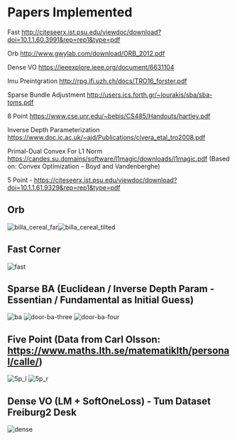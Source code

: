# Papers Implemented
Fast http://citeseerx.ist.psu.edu/viewdoc/download?doi=10.1.1.60.3991&rep=rep1&type=pdf

Orb http://www.gwylab.com/download/ORB_2012.pdf

Dense VO https://ieeexplore.ieee.org/document/6631104

Imu Preintgration http://rpg.ifi.uzh.ch/docs/TRO16_forster.pdf

Sparse Bundle Adjustment http://users.ics.forth.gr/~lourakis/sba/sba-toms.pdf

8 Point https://www.cse.unr.edu/~bebis/CS485/Handouts/hartley.pdf

Inverse Depth Parameterization https://www.doc.ic.ac.uk/~ajd/Publications/civera_etal_tro2008.pdf

Primal-Dual Convex For L1 Norm https://candes.su.domains/software/l1magic/downloads/l1magic.pdf (Based on: Convex Optimization – Boyd and Vandenberghe)

5 Point - https://citeseerx.ist.psu.edu/viewdoc/download?doi=10.1.1.61.9329&rep=rep1&type=pdf

## Orb
![billa_cereal_far](doc/cereal_far.png)![billa_cereal_tilted](doc/cereal_tilted.png)

## Fast Corner
![fast](doc/lenna_fast.png)

## Sparse BA (Euclidean / Inverse Depth Param - Essentian / Fundamental as Initial Guess)
![ba](doc/ba_3dv.gif)
![door-ba-three](doc/three_view_ba_door.png)
![door-ba-four](doc/four_view_ba_door.png)


## Five Point (Data from Carl Olsson: https://www.maths.lth.se/matematiklth/personal/calle/)
![5p_l](doc/DSC_0001_epipolar_lines_5p.jpg) ![5p_r](doc/DSC_0002_epipolar_lines_5p.jpg)

## Dense VO (LM + SoftOneLoss) - Tum Dataset Freiburg2 Desk

![dense](doc/freiburg2_desk_0_max_its_800_w_true_l_SoftOneLoss_+1e-16_lm_max_norm_eps_+1e-10_delta_eps_+1e-10_t_+1e-6_t_+1e-3_t_+1e-3_t_+1e0_s_0.01_o_4_b_true_br_1_neg_d_false.png)


